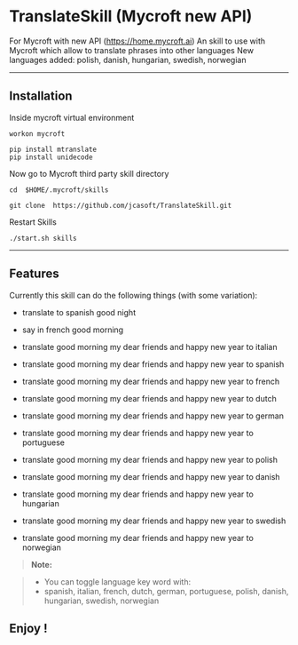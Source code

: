 **TranslateSkill (Mycroft new API)**
===================

For Mycroft with new API (https://home.mycroft.ai)
An skill to use with Mycroft which allow to translate phrases into other languages
New languages added: polish, danish, hungarian, swedish, norwegian

----------


Installation
-------------------


Inside mycroft virtual environment

    workon mycroft

    pip install mtranslate 
    pip install unidecode 
	


Now go to Mycroft third party skill directory

    cd  $HOME/.mycroft/skills

    git clone  https://github.com/jcasoft/TranslateSkill.git




Restart Skills

    ./start.sh skills

----------


Features
--------------------

Currently this skill can do the following things (with some variation):

- translate to spanish good night
- say in french good morning

- translate good morning my dear friends and happy new year to italian
- translate good morning my dear friends and happy new year to spanish
- translate good morning my dear friends and happy new year to french
- translate good morning my dear friends and happy new year to dutch
- translate good morning my dear friends and happy new year to german
- translate good morning my dear friends and happy new year to portuguese
- translate good morning my dear friends and happy new year to polish
- translate good morning my dear friends and happy new year to danish
- translate good morning my dear friends and happy new year to hungarian
- translate good morning my dear friends and happy new year to swedish
- translate good morning my dear friends and happy new year to norwegian

> **Note:**

> - You can toggle language key word with:
> - spanish, italian, french, dutch, german, portuguese, polish, danish, hungarian, swedish, norwegian



**Enjoy !**
--------